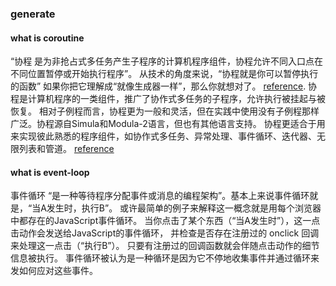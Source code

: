 ### generate
#### what is coroutine
“协程 是为非抢占式多任务产生子程序的计算机程序组件，协程允许不同入口点在不同位置暂停或开始执行程序”。
从技术的角度来说，“协程就是你可以暂停执行的函数”
如果你把它理解成“就像生成器一样”，那么你就想对了。
 [reference](http://www.bjhee.com/python-yield.html).
协程是计算机程序的一类组件，推广了协作式多任务的子程序，允许执行被挂起与被恢复。
相对子例程而言，协程更为一般和灵活，但在实践中使用没有子例程那样广泛。协程源自Simula和Modula-2语言，但也有其他语言支持。
协程更适合于用来实现彼此熟悉的程序组件，如协作式多任务、异常处理、事件循环、迭代器、无限列表和管道。 
[reference](https://zh.wikipedia.org/wiki/%E5%8D%8F%E7%A8%8B)

#### what is event-loop
事件循环 “是一种等待程序分配事件或消息的编程架构”。基本上来说事件循环就是，“当A发生时，执行B”。
或许最简单的例子来解释这一概念就是用每个浏览器中都存在的JavaScript事件循环。
当你点击了某个东西（“当A发生时”），这一点击动作会发送给JavaScript的事件循环，
并检查是否存在注册过的 onclick 回调来处理这一点击（“执行B”）。
只要有注册过的回调函数就会伴随点击动作的细节信息被执行。
事件循环被认为是一种循环是因为它不停地收集事件并通过循环来发如何应对这些事件。